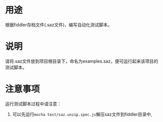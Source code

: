 # 用途
根据fiddler存档文件(.saz文件)，编写自动化测试脚本。

# 说明
请将.saz文件放到项目根目录下，命名为examples.saz，便可运行起来该项目的测试脚本。  

# 注意事项
运行测试脚本过程中请注意：
1. 可以先运行```mocha test/saz.unzip.spec.js```解压saz文件到fiddler目录中,